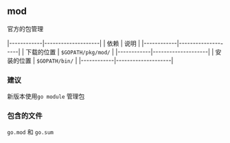 ##  mod 
官方的包管理

|------------|--------------------|
| 依赖       | 说明               |
|------------|--------------------|
| 下载的位置 | `$GOPATH/pkg/mod/` |
|------------|--------------------|
| 安装的位置 | `$GOPATH/bin/`     |
|------------|--------------------|


###   建议
新版本使用`go module` 管理包



###   包含的文件
`go.mod` 和 `go.sum` 
